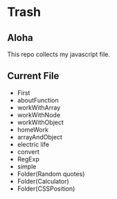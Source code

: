 # Trash


## Aloha
This repo collects my javascript file.

## Current File
- First
- aboutFunction
- workWithArray
- workWithNode
- workWithObject
- homeWork
- arrayAndObject
- electric life
- convert
- RegExp
- simple
- Folder(Random quotes)
- Folder(Calculator)
- Folder(CSSPosition)
